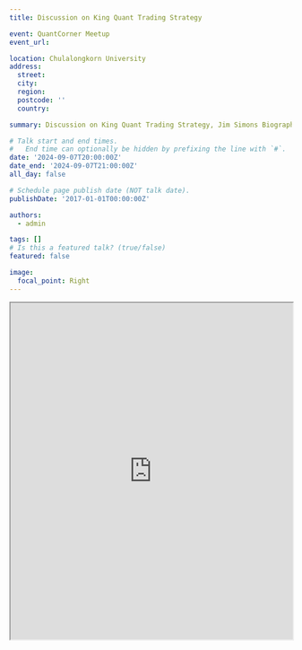 ```yaml
---
title: Discussion on King Quant Trading Strategy

event: QuantCorner Meetup
event_url: 

location: Chulalongkorn University
address:
  street:
  city: 
  region: 
  postcode: ''
  country: 

summary: Discussion on King Quant Trading Strategy, Jim Simons Biography, and Guideline for Money Formula

# Talk start and end times.
#   End time can optionally be hidden by prefixing the line with `#`.
date: '2024-09-07T20:00:00Z'
date_end: '2024-09-07T21:00:00Z'
all_day: false

# Schedule page publish date (NOT talk date).
publishDate: '2017-01-01T00:00:00Z'

authors:
  - admin

tags: []
# Is this a featured talk? (true/false)
featured: false

image:
  focal_point: Right
---
```


<iframe src="https://github.com/QuantFILab/pmarupanthorn/raw/main/content/event/Jim/Quant_Meetup_Jim_Simons.pdf" width="100%" height="600px">
    This browser does not support PDFs. Please download the PDF to view it: 
    <a href="https://github.com/QuantFILab/pmarupanthorn/raw/main/content/event/Jim/Quant_Meetup_Jim_Simons.pdf">Download PDF</a>.
</iframe>



